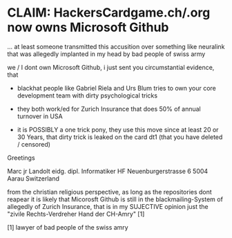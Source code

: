 # CLAIM: HackersCardgame.ch/.org now owns Microsoft Github

... at least someone transmitted this accusition over something like neuralink that was allegedly implanted in my head by bad people of swiss army

we / I dont own Microsoft Github, i just sent you circumstantial evidence, that

* blackhat people like Gabriel Riela and Urs Blum tries to own your core development team with dirty psychological tricks

* they both work/ed for Zurich Insurance that does 50% of annual turnover in USA

* it is POSSIBLY a one trick pony, they use this move since at least 20 or 30 Years, that dirty trick is leaked on the card dt1 (that you have deleted / censored)

Greetings

Marc jr Landolt
eidg. dipl. Informatiker HF
Neuenburgerstrasse 6
5004 Aarau
Switzerland

from the christian religious perspective, as long as the repositories dont reapear it is likely that Micorosft Github is still in the blackmailing-System of allegedly of Zurich Insurance, that is in my SUJECTIVE opinion just the "zivile Rechts-Verdreher Hand der CH-Amry" [1]

[1] lawyer of bad people of the swiss amry
